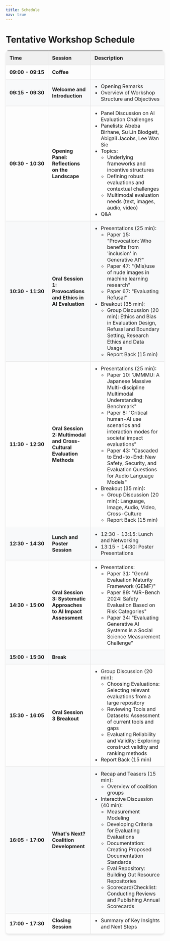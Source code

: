 ```yaml
---
title: Schedule
nav: true
---
```


<style>
  .schedule-table {
    width: 100%;
    border-collapse: separate;
    border-spacing: 0;
    margin-bottom: 20px;
    box-shadow: 0 4px 6px rgba(0, 0, 0, 0.1);
    border-radius: 8px;
    overflow: hidden;
  }
  .schedule-table th, .schedule-table td {
    border-right: 1px solid #e0e0e0;
    border-bottom: 1px solid #e0e0e0;
    padding: 12px;
    text-align: left;
  }
  .schedule-table th:last-child, .schedule-table td:last-child {
    border-right: none;
  }
  .schedule-table tr:last-child td {
    border-bottom: none;
  }
  .schedule-table th {
    background-color: #f0f0f0;
    font-weight: bold;
  }
  .schedule-table tr:nth-child(even) {
    background-color: #f8f9fa;
  }
  .schedule-table tr:hover {
    background-color: #e9ecef;
  }
  .time-column {
    white-space: nowrap;
    font-weight: bold;
  }
  .session-column {
    font-weight: bold;
  }
  .description-column ul {
    margin: 0;
    padding-left: 20px;
  }
  @media (max-width: 768px) {
    .schedule-table {
      box-shadow: none;
      border-radius: 0;
      overflow: visible;
    }
    .schedule-table, .schedule-table tbody, .schedule-table tr, .schedule-table td {
      display: block;
    }
    .schedule-table thead {
      display: none;
    }
    .schedule-table tr {
      margin-bottom: 15px;
      border: 1px solid #e0e0e0;
      border-radius: 8px;
      overflow: hidden;
      box-shadow: 0 2px 4px rgba(0, 0, 0, 0.1);
    }
    .schedule-table td {
      border: none;
      position: relative;
      padding-left: 50%;
    }
    .schedule-table td:before {
      content: attr(data-label);
      position: absolute;
      left: 6px;
      width: 45%;
      padding-right: 10px;
      white-space: nowrap;
      font-weight: bold;
    }
    .time-column, .session-column {
      background-color: #f0f0f0;
    }
    .schedule-table td:empty {
      display: none;
    }
  }
</style>

# Tentative Workshop Schedule

<table class="schedule-table">
  <thead>
    <tr>
      <th>Time</th>
      <th>Session</th>
      <th>Description</th>
    </tr>
  </thead>
  <tbody>
    <tr>
      <td class="time-column">09:00 - 09:15</td>
      <td class="session-column">Coffee</td>
      <td class="description-column"></td>
    </tr>
    <tr>
      <td class="time-column">09:15 - 09:30</td>
      <td class="session-column">Welcome and Introduction</td>
      <td class="description-column">
        <ul>
          <li>Opening Remarks</li>
          <li>Overview of Workshop Structure and Objectives</li>
        </ul>
      </td>
    </tr>
    <tr>
      <td class="time-column">09:30 - 10:30</td>
      <td class="session-column">Opening Panel: Reflections on the Landscape</td>
      <td class="description-column">
        <ul>
          <li>Panel Discussion on AI Evaluation Challenges</li>
          <li>Panelists: Abeba Birhane, Su Lin Blodgett, Abigail Jacobs, Lee Wan Sie</li>
          <li>Topics:
            <ul>
              <li>Underlying frameworks and incentive structures</li>
              <li>Defining robust evaluations and contextual challenges</li>
              <li>Multimodal evaluation needs (text, images, audio, video)</li>
            </ul>
          </li>
          <li>Q&A</li>
        </ul>
      </td>
    </tr>
    <tr>
      <td class="time-column">10:30 - 11:30</td>
      <td class="session-column">Oral Session 1: Provocations and Ethics in AI Evaluation</td>
      <td class="description-column">
        <ul>
          <li>Presentations (25 min):
            <ul>
              <li>Paper 15: "Provocation: Who benefits from 'inclusion' in Generative AI?"</li>
              <li>Paper 47: "(Mis)use of nude images in machine learning research"</li>
              <li>Paper 67: "Evaluating Refusal"</li>
            </ul>
          </li>
          <li>Breakout (35 min):
            <ul>
              <li>Group Discussion (20 min): Ethics and Bias in Evaluation Design, Refusal and Boundary Setting, Research Ethics and Data Usage</li>
              <li>Report Back (15 min)</li>
            </ul>
          </li>
        </ul>
      </td>
    </tr>
    <tr>
      <td class="time-column">11:30 - 12:30</td>
      <td class="session-column">Oral Session 2: Multimodal and Cross-Cultural Evaluation Methods</td>
      <td class="description-column">
        <ul>
          <li>Presentations (25 min):
            <ul>
              <li>Paper 10: "JMMMU: A Japanese Massive Multi-discipline Multimodal Understanding Benchmark"</li>
              <li>Paper 8: "Critical human-AI use scenarios and interaction modes for societal impact evaluations"</li>
              <li>Paper 43: "Cascaded to End-to-End: New Safety, Security, and Evaluation Questions for Audio Language Models"</li>
            </ul>
          </li>
          <li>Breakout (35 min):
            <ul>
              <li>Group Discussion (20 min): Language, Image, Audio, Video, Cross-Culture</li>
              <li>Report Back (15 min)</li>
            </ul>
          </li>
        </ul>
      </td>
    </tr>
    <tr>
      <td class="time-column">12:30 - 14:30</td>
      <td class="session-column">Lunch and Poster Session</td>
      <td class="description-column">
        <ul>
          <li>12:30 - 13:15: Lunch and Networking</li>
          <li>13:15 - 14:30: Poster Presentations</li>
        </ul>
      </td>
    </tr>
    <tr>
      <td class="time-column">14:30 - 15:00</td>
      <td class="session-column">Oral Session 3: Systematic Approaches to AI Impact Assessment</td>
      <td class="description-column">
        <ul>
          <li>Presentations:
            <ul>
              <li>Paper 31: "GenAI Evaluation Maturity Framework (GEMF)"</li>
              <li>Paper 89: "AIR-Bench 2024: Safety Evaluation Based on Risk Categories"</li>
              <li>Paper 34: "Evaluating Generative AI Systems is a Social Science Measurement Challenge"</li>
            </ul>
          </li>
        </ul>
      </td>
    </tr>
    <tr>
      <td class="time-column">15:00 - 15:30</td>
      <td class="session-column">Break</td>
      <td class="description-column"></td>
    </tr>
    <tr>
      <td class="time-column">15:30 - 16:05</td>
      <td class="session-column">Oral Session 3 Breakout</td>
      <td class="description-column">
        <ul>
          <li>Group Discussion (20 min):
            <ul>
              <li>Choosing Evaluations: Selecting relevant evaluations from a large repository</li>
              <li>Reviewing Tools and Datasets: Assessment of current tools and gaps</li>
              <li>Evaluating Reliability and Validity: Exploring construct validity and ranking methods</li>
            </ul>
          </li>
          <li>Report Back (15 min)</li>
        </ul>
      </td>
    </tr>
    <tr>
      <td class="time-column">16:05 - 17:00</td>
      <td class="session-column">What's Next? Coalition Development</td>
      <td class="description-column">
        <ul>
          <li>Recap and Teasers (15 min):
            <ul>
              <li>Overview of coalition groups</li>
            </ul>
          </li>
          <li>Interactive Discussion (40 min):
            <ul>
              <li>Measurement Modeling</li>
              <li>Developing Criteria for Evaluating Evaluations</li>
              <li>Documentation: Creating Proposed Documentation Standards</li>
              <li>Eval Repository: Building Out Resource Repositories</li>
              <li>Scorecard/Checklist: Conducting Reviews and Publishing Annual Scorecards</li>
            </ul>
          </li>
        </ul>
      </td>
    </tr>
    <tr>
      <td class="time-column">17:00 - 17:30</td>
      <td class="session-column">Closing Session</td>
      <td class="description-column">
        <ul>
          <li>Summary of Key Insights and Next Steps</li>
        </ul>
      </td>
    </tr>
  </tbody>
</table>

<script>
  document.addEventListener('DOMContentLoaded', (event) => {
    const table = document.querySelector('.schedule-table');
    const headers = table.querySelectorAll('th');
    const headerTexts = Array.from(headers).map(header => header.textContent);
    
    table.querySelectorAll('tbody tr').forEach(row => {
      row.querySelectorAll('td').forEach((cell, index) => {
        cell.setAttribute('data-label', headerTexts[index]);
        
        // Remove the data-label attribute for empty cells
        if (cell.textContent.trim() === '') {
          cell.removeAttribute('data-label');
        }
      });
    });
  });
</script>
